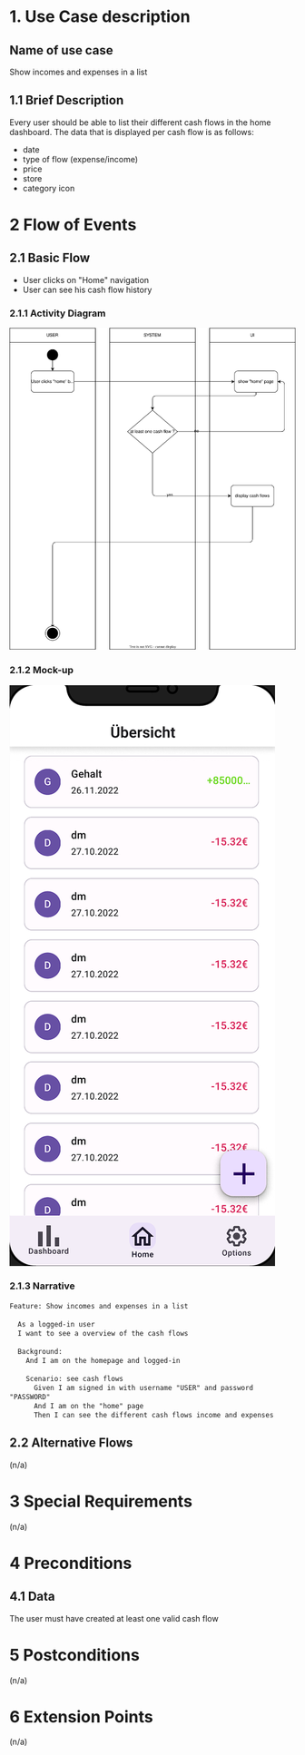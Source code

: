 # 1. Use Case description

## Name of use case

Show incomes and expenses in a list
## 1.1 Brief Description

Every user should be able to list their different cash flows in the home dashboard. The data that is displayed per cash flow is as follows:

- date
- type of flow (expense/income)
- price
- store
- category icon

# 2 Flow of Events

## 2.1 Basic Flow

- User clicks on "Home" navigation
- User can see his cash flow history

### 2.1.1 Activity Diagram

![expenses_income_diagram](./expenses_income.drawio.svg)

### 2.1.2 Mock-up

![mockup_homefragment](../home_menu.png)


### 2.1.3 Narrative

```gherkin
Feature: Show incomes and expenses in a list
  
  As a logged-in user
  I want to see a overview of the cash flows
  
  Background: 
    And I am on the homepage and logged-in
    
    Scenario: see cash flows
      Given I am signed in with username "USER" and password "PASSWORD"
      And I am on the "home" page
      Then I can see the different cash flows income and expenses

```

## 2.2 Alternative Flows

(n/a)

# 3 Special Requirements

(n/a)

# 4 Preconditions

## 4.1 Data

The user must have created at least one valid cash flow

# 5 Postconditions

(n/a)

# 6 Extension Points

(n/a)
